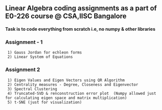## Linear Algebra coding assignments as a part of E0-226 course @ CSA,IISC Bangalore
 #### Task is to code everything from scratch i.e, no numpy & other libraries

 ### Assignment - 1
     1) Gauss Jordan for echleon forms
     2) Linear System of Equations

 ### Assignment 2
     1) Eigen Values and Eigen Vectors using QR Algorithm
     2) Centrality measures - Degree, Closeness and Eigenvector
     3) Spectral Clustering
     4) Truncated-SVD & renconstruction error plot  (Numpy allowed just for calculating eigen space and matrix multiplication)
     5) t-SNE (just for visualization)
